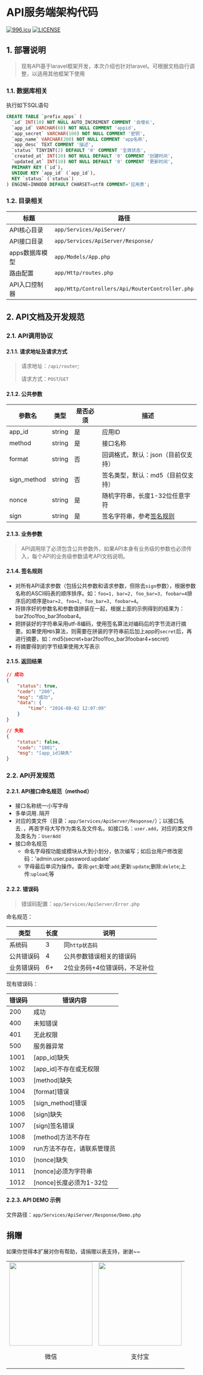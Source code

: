 # API服务端架构代码

[![996.icu](https://img.shields.io/badge/link-996.icu-red.svg)](https://996.icu)
[![LICENSE](https://img.shields.io/badge/license-Anti%20996-blue.svg)](https://github.com/996icu/996.ICU/blob/master/LICENSE)

## 1. 部署说明

> 现有API基于laravel框架开发，本次介绍也针对laravel。可根据文档自行调整，以适用其他框架下使用

### 1.1. 数据库相关

执行如下SQL语句

```sql
CREATE TABLE `prefix_apps` (
  `id` INT(10) NOT NULL AUTO_INCREMENT COMMENT '自增长',
  `app_id` VARCHAR(60) NOT NULL COMMENT 'appid',
  `app_secret` VARCHAR(100) NOT NULL COMMENT '密钥',
  `app_name` VARCHAR(200) NOT NULL COMMENT 'app名称',
  `app_desc` TEXT COMMENT '描述',
  `status` TINYINT(2) DEFAULT '0' COMMENT '生效状态',
  `created_at` INT(10) NOT NULL DEFAULT '0' COMMENT '创建时间',
  `updated_at` INT(10) NOT NULL DEFAULT '0' COMMENT '更新时间',
  PRIMARY KEY (`id`),
  UNIQUE KEY `app_id` (`app_id`),
  KEY `status` (`status`)
) ENGINE=INNODB DEFAULT CHARSET=utf8 COMMENT='应用表';
```

### 1.2. 目录相关

|标题|路径|
|----|----|
|API核心目录|`app/Services/ApiServer/`|
|API接口目录|`app/Services/ApiServer/Response/`|
|apps数据库模型|`app/Models/App.php`|
|路由配置|`app/Http/routes.php`|
|API入口控制器|`app/Http/Controllers/Api/RouterController.php`|

## 2. API文档及开发规范

### 2.1. API调用协议

#### 2.1.1. 请求地址及请求方式

> 请求地址：`/api/router`;
>
> 请求方式：`POST`/`GET`

#### 2.1.2. 公共参数

|参数名|类型|是否必须|描述|
|----|----|----|----|
|app_id|string|是|应用ID|
|method|string|是|接口名称|
|format|string|否|回调格式，默认：json（目前仅支持）|
|sign_method|string|否|签名类型，默认：md5（目前仅支持）|
|nonce|string|是|随机字符串，长度1-32位任意字符|
|sign|string|是|签名字符串，参考[签名规则](#签名规则)|

#### 2.1.3. 业务参数

> API调用除了必须包含公共参数外，如果API本身有业务级的参数也必须传入，每个API的业务级参数请考API文档说明。

#### 2.1.4. 签名规则

- 对所有API请求参数（包括公共参数和请求参数，但除去`sign`参数），根据参数名称的ASCII码表的顺序排序。如：`foo=1, bar=2, foo_bar=3, foobar=4`排序后的顺序是`bar=2, foo=1, foo_bar=3, foobar=4`。
- 将排序好的参数名和参数值拼装在一起，根据上面的示例得到的结果为：bar2foo1foo_bar3foobar4。
- 把拼装好的字符串采用utf-8编码，使用签名算法对编码后的字节流进行摘要。如果使用`MD5`算法，则需要在拼装的字符串前后加上app的`secret`后，再进行摘要，如：md5(secret+bar2foo1foo_bar3foobar4+secret)
- 将摘要得到的字节结果使用大写表示

#### 2.1.5. 返回结果

```json
// 成功
{
    "status": true,
    "code": "200",
    "msg": "成功",
    "data": {
        "time": "2016-08-02 12:07:09"
    }
}

// 失败
{
    "status": false,
    "code": "1001",
    "msg": "[app_id]缺失"
}
```

### 2.2. API开发规范

#### 2.2.1. API接口命名规范（method）

- 接口名称统一小写字母
- 多单词用`.`隔开
- 对应的类文件（目录：`app/Services/ApiServer/Response/`）；以接口名去`.`，再首字母大写作为类名及文件名。如接口名：`user.add`，对应的类文件及类名为：`UserAdd`
- 接口命名规范
    - 命名字母按功能或模块从大到小划分，依次编写；如后台用户修改密码：'admin.user.password.update'
    - 字母最后单词为操作。查询:`get`;新增:`add`;更新:`update`;删除:`delete`;上传:`upload`;等

#### 2.2.2. 错误码

> 错误码配置：`app/Services/ApiServer/Error.php`

命名规范：

|类型|长度|说明|
|----|----|----|
|系统码|3|同`http状态码`|
|公共错误码|4|公共参数错误相关的错误码|
|业务错误码|6+|2位业务码+4位错误码，不足补位|

现有错误码：

|错误码|错误内容|
|----|----|
|200|成功|
|400|未知错误|
|401|无此权限|
|500|服务器异常|
|1001|[app_id]缺失|
|1002|[app_id]不存在或无权限|
|1003|[method]缺失|
|1004|[format]错误|
|1005|[sign_method]错误|
|1006|[sign]缺失|
|1007|[sign]签名错误|
|1008|[method]方法不存在|
|1009|run方法不存在，请联系管理员|
|1010|[nonce]缺失|
|1011|[nonce]必须为字符串|
|1012|[nonce]长度必须为1-32位|

#### 2.2.3. API DEMO 示例

文件路径：`app/Services/ApiServer/Response/Demo.php`


## 捐赠

如果你觉得本扩展对你有帮助，请捐赠以表支持，谢谢~~

<table>
    <tr>
        <td align="center"><img src="https://flc.io/static/images/wechat.jpg" width="220"><p>微信</p></td>
        <td align="center"><img src="https://flc.io/static/images/alipay.jpg" width="220"><p>支付宝</p></td>
    </tr>
</table>
